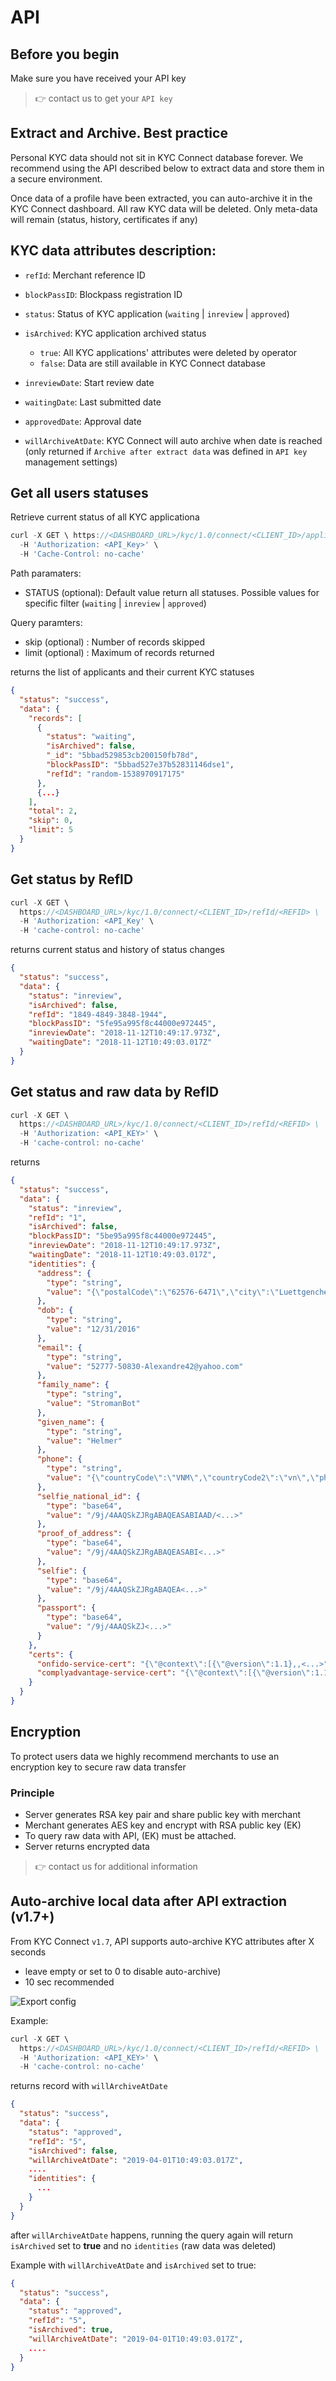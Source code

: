 # API

## Before you begin

Make sure you have received your API key

> :point_right: contact us to get your `API key`

## Extract and Archive. Best practice

Personal KYC data should not sit in KYC Connect database forever.
We recommend using the API described below to extract data and store them in a secure environment.

Once data of a profile have been extracted, you can auto-archive it in the KYC Connect dashboard. All raw KYC data will be deleted. Only meta-data will remain (status, history, certificates if any)


## KYC data attributes description:

- `refId`: Merchant reference ID
- `blockPassID`: Blockpass registration ID
- `status`: Status of KYC application (`waiting` | `inreview` | `approved`)
- `isArchived`: KYC application archived status

  - `true`: All KYC applications' attributes were deleted by operator
  - `false`: Data are still available in KYC Connect database

- `inreviewDate`: Start review date
- `waitingDate`: Last submitted date
- `approvedDate`: Approval date
- `willArchiveAtDate`: KYC Connect will auto archive when  date is reached (only returned if `Archive after extract data` was defined in `API key` management settings)

## Get all users statuses

Retrieve current status of all KYC applicationa

```js
curl -X GET \ https://<DASHBOARD_URL>/kyc/1.0/connect/<CLIENT_ID>/applicants/<STATUS> \
  -H 'Authorization: <API_Key>' \
  -H 'Cache-Control: no-cache'

```

Path paramaters:

- STATUS (optional): Default value return all statuses. Possible values for specific filter (`waiting` | `inreview` | `approved`)

Query paramters:

- skip (optional) : Number of records skipped
- limit (optional) : Maximum of records returned

returns the list of applicants and their current KYC statuses

```json
{
  "status": "success",
  "data": {
    "records": [
      {
        "status": "waiting",
        "isArchived": false,
        "_id": "5bbad529853cb200150fb78d",
        "blockPassID": "5bbad527e37b52831146dse1",
        "refId": "random-1538970917175"
      },
      {...}
    ],
    "total": 2,
    "skip": 0,
    "limit": 5
  }
}
```

## Get status by RefID

```js
curl -X GET \
  https://<DASHBOARD_URL>/kyc/1.0/connect/<CLIENT_ID>/refId/<REFID> \
  -H 'Authorization: <API_Key' \
  -H 'cache-control: no-cache'
```

returns current status and history of status changes

```json
{
  "status": "success",
  "data": {
    "status": "inreview",
    "isArchived": false,
    "refId": "1849-4849-3848-1944",
    "blockPassID": "5fe95a995f8c44000e972445",
    "inreviewDate": "2018-11-12T10:49:17.973Z",
    "waitingDate": "2018-11-12T10:49:03.017Z"
  }
}
```

## Get status and raw data by RefID

```js
curl -X GET \
  https://<DASHBOARD_URL>/kyc/1.0/connect/<CLIENT_ID>/refId/<REFID> \
  -H 'Authorization: <API_KEY>' \
  -H 'cache-control: no-cache'
```

returns

```json
{
  "status": "success",
  "data": {
    "status": "inreview",
    "refId": "1",
    "isArchived": false,
    "blockPassID": "5be95a995f8c44000e972445",
    "inreviewDate": "2018-11-12T10:49:17.973Z",
    "waitingDate": "2018-11-12T10:49:03.017Z",
    "identities": {
      "address": {
        "type": "string",
        "value": "{\"postalCode\":\"62576-6471\",\"city\":\"Luettgenchester\",\"address\":\"4611 Zieme Knoll\",\"extraInfo\":\"extra\",\"country\":\"VNM\",\"state\":\"\"}"
      },
      "dob": {
        "type": "string",
        "value": "12/31/2016"
      },
      "email": {
        "type": "string",
        "value": "52777-50830-Alexandre42@yahoo.com"
      },
      "family_name": {
        "type": "string",
        "value": "StromanBot"
      },
      "given_name": {
        "type": "string",
        "value": "Helmer"
      },
      "phone": {
        "type": "string",
        "value": "{\"countryCode\":\"VNM\",\"countryCode2\":\"vn\",\"phoneNumber\":\"+84987543212\",\"number\":\"987543212\"}"
      },
      "selfie_national_id": {
        "type": "base64",
        "value": "/9j/4AAQSkZJRgABAQEASABIAAD/<...>"
      },
      "proof_of_address": {
        "type": "base64",
        "value": "/9j/4AAQSkZJRgABAQEASABI<...>"
      },
      "selfie": {
        "type": "base64",
        "value": "/9j/4AAQSkZJRgABAQEA<...>"
      },
      "passport": {
        "type": "base64",
        "value": "/9j/4AAQSkZJ<...>"
      }
    },
    "certs": {
      "onfido-service-cert": "{\"@context\":[{\"@version\":1.1},,<...>",
      "complyadvantage-service-cert": "{\"@context\":[{\"@version\":1.1},<...>"
    }
  }
}
```

## Encryption

To protect users data we highly recommend merchants to use an encryption key to secure raw data transfer

### Principle

- Server generates RSA key pair and share public key with merchant
- Merchant generates AES key and encrypt with RSA public key (EK)
- To query raw data with API, (EK) must be attached.
- Server returns encrypted data

> :point_right: contact us for additional information

## Auto-archive local data after API extraction (v1.7+)

From KYC Connect `v1.7`, API supports auto-archive KYC attributes after X seconds

* leave empty or set to 0 to disable auto-archive)
* 10 sec recommended  

![Export config](/docs/kyc-connect-dashboard/imgs/Archive-ApiKey.png)

Example:

```js
curl -X GET \
  https://<DASHBOARD_URL>/kyc/1.0/connect/<CLIENT_ID>/refId/<REFID> \
  -H 'Authorization: <API_KEY>' \
  -H 'cache-control: no-cache'
```

returns record with `willArchiveAtDate`

```json
{
  "status": "success",
  "data": {
    "status": "approved",
    "refId": "5",
    "isArchived": false,
    "willArchiveAtDate": "2019-04-01T10:49:03.017Z",
    ....
    "identities": {
      ...
    }
  }
}
```

after `willArchiveAtDate` happens,  running the query again will return `isArchived` set to **true** and no `identities` (raw data was deleted)

Example with `willArchiveAtDate` and `isArchived` set to true:

```json
{
  "status": "success",
  "data": {
    "status": "approved",
    "refId": "5",
    "isArchived": true,
    "willArchiveAtDate": "2019-04-01T10:49:03.017Z",
    ....
  }
}
```
